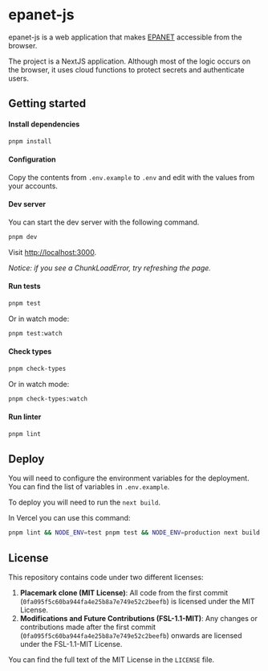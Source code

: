 # epanet-js


epanet-js is a web application that makes [EPANET](https://www.epa.gov/water-research/epanet) accessible from the browser.

The project is a NextJS application. Although most of the logic occurs on the browser, it uses cloud functions to protect secrets and authenticate users.

## Getting started

#### Install dependencies

```sh
pnpm install
```

#### Configuration

Copy the contents from `.env.example` to `.env` and edit with the values from your accounts.

#### Dev server

You can start the dev server with the following command.

```sh
pnpm dev
```
Visit [http://localhost:3000](http://localhost:3000).

_Notice: if you see a ChunkLoadError, try refreshing the page._

#### Run tests

```sh
pnpm test
```

Or in watch mode:

```sh
pnpm test:watch
```

#### Check types

```sh
pnpm check-types
```

Or in watch mode:

```sh
pnpm check-types:watch
```

#### Run linter

```sh
pnpm lint
```

## Deploy

You will need to configure the environment variables for the deployment. You can find the list of variables in `.env.example`.

To deploy you will need to run the `next build`.

In Vercel you can use this command:

```sh
pnpm lint && NODE_ENV=test pnpm test && NODE_ENV=production next build
```

## License

This repository contains code under two different licenses:

1. **Placemark clone (MIT License)**: All code from the first commit (`0fa095f5c60ba944fa4e25b8a7e749e52c2beefb`) is licensed under the MIT License.
2. **Modifications and Future Contributions (FSL-1.1-MIT)**: Any changes or contributions made after the first commit (`0fa095f5c60ba944fa4e25b8a7e749e52c2beefb`) onwards are licensed under the FSL-1.1-MIT License.

You can find the full text of the MIT License in the `LICENSE` file.
